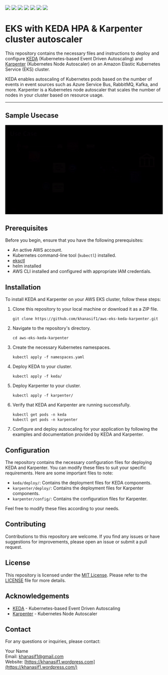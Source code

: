 <p>
<img src="https://img.shields.io/badge/github-%23121011.svg?style=for-the-badge&logo=github&logoColor=white" />
<img src="https://img.shields.io/badge/python%20-%2314354C.svg?&style=for-the-badge&logo=python&logoColor=white"/>
<img src="https://img.shields.io/badge/AWS%20-%23FF9900.svg?&style=for-the-badge&logo=amazon-aws&logoColor=white"/> 
<img src="https://img.shields.io/badge/docker%20-%230db7ed.svg?&style=for-the-badge&logo=docker&logoColor=white"/>
<img src="https://img.shields.io/badge/AWS-EKS-orange"/>
<img src="https://img.shields.io/badge/KEDA-2.5.0-blue"/>
<img src="https://img.shields.io/badge/Karpenter-0.3.0-green"/>
</p>


# EKS with KEDA HPA & Karpenter cluster autoscaler
This repository contains the necessary files and instructions to deploy and configure [KEDA](https://keda.sh/) (Kubernetes-based Event Driven Autoscaling) and [Karpenter](https://github.com/awslabs/karpenter) (Kubernetes Node Autoscaler) on an Amazon Elastic Kubernetes Service (EKS) cluster.

KEDA enables autoscaling of Kubernetes pods based on the number of events in event sources such as Azure Service Bus, RabbitMQ, Kafka, and more. Karpenter is a Kubernetes node autoscaler that scales the number of nodes in your cluster based on resource usage.

*** 
## Sample Usecase 
<p align="center">
  <img  src="https://github.com/khanasif1/aws-eks-with-keda-hpa/blob/main/img/Keda.gif?raw=true">
</p>

## Prerequisites

Before you begin, ensure that you have the following prerequisites:

- An active AWS account.
- Kubernetes command-line tool (`kubectl`) installed.
- [eksctl](https://docs.aws.amazon.com/eks/latest/userguide/eksctl.html)
- helm installed
- AWS CLI installed and configured with appropriate IAM credentials.

## Installation

To install KEDA and Karpenter on your AWS EKS cluster, follow these steps:

1. Clone this repository to your local machine or download it as a ZIP file.
   ```shell
   git clone https://github.com/khanasif1/aws-eks-keda-karpenter.git
   ```

2. Navigate to the repository's directory.
   ```shell
   cd aws-eks-keda-karpenter
   ```

3. Create the necessary Kubernetes namespaces.
   ```shell
   kubectl apply -f namespaces.yaml
   ```

4. Deploy KEDA to your cluster.
   ```shell
   kubectl apply -f keda/
   ```

5. Deploy Karpenter to your cluster.
   ```shell
   kubectl apply -f karpenter/
   ```

6. Verify that KEDA and Karpenter are running successfully.
   ```shell
   kubectl get pods -n keda
   kubectl get pods -n karpenter
   ```

7. Configure and deploy autoscaling for your application by following the examples and documentation provided by KEDA and Karpenter.

## Configuration

The repository contains the necessary configuration files for deploying KEDA and Karpenter. You can modify these files to suit your specific requirements. Here are some important files to note:

- `keda/deploy/`: Contains the deployment files for KEDA components.
- `karpenter/deploy/`: Contains the deployment files for Karpenter components.
- `karpenter/config/`: Contains the configuration files for Karpenter.

Feel free to modify these files according to your needs.

## Contributing

Contributions to this repository are welcome. If you find any issues or have suggestions for improvements, please open an issue or submit a pull request.

## License

This repository is licensed under the [MIT License](LICENSE). Please refer to the [LICENSE](LICENSE) file for more details.

## Acknowledgements

- [KEDA](https://keda.sh/) - Kubernetes-based Event Driven Autoscaling
- [Karpenter](https://github.com/awslabs/karpenter) - Kubernetes Node Autoscaler

## Contact

For any questions or inquiries, please contact:

Your Name  
Email: [khanasif1@gmail.com](mailto:khanasif1@gmail.com)  
Website: [https://khanasif1.wordpress.com](https://khanasif1.wordpress.com/)